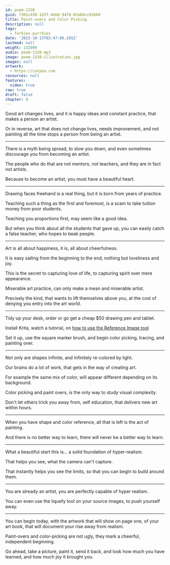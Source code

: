```yaml
---
id: poem-1320
guid: 7301c438-1d3f-4eb6-9478-02abbcc63bb0
title: Paint-overs and Color Picking
description: null
tags:
  - furkies-purrkies
date: '2023-10-13T02:47:06.285Z'
lastmod: null
weight: 132000
audio: poem-1320.mp3
image: poem-1320-illustration.jpg
images: null
artwork:
  - https://catpea.com
resources: null
features:
  video: true
raw: true
draft: false
chapter: 8
---
```


Good art changes lives, and it is happy ideas and constant practice,
that makes a person an artist.

Or in reverse, art that does not change lives, needs improvement,
and not painting all the time stops a person from being an artist.

---

There is a myth being spread, to slow you down,
and even sometimes discourage you from becoming an artist.

The people who do that are not mentors, not teachers,
and they are in fact not artists.

Because to become an artist,
you must have a beautiful heart.

---

Drawing faces freehand is a real thing,
but it is born from years of practice.

Teaching such a thing as the first and foremost,
is a scam to take tuition money from poor students.

Teaching you proportions first,
may seem like a good idea.

But when you think about all the students that gave up,
you can easily catch a false teacher, who hopes to beak people.

---

Art is all about happiness,
it is, all about cheerfulness.

It is easy sailing from the beginning to the end,
nothing but loveliness and joy.

This is the secret to capturing love of life,
to capturing spirit over mere appearance.

Miserable art practice,
can only make a mean and miserable artist.

Precisely the kind, that wants to lift themselves above you,
at the cost of denying you entry into the art world.

---

Tidy up your desk,
order or go get a cheap $50 drawing pen and tablet.

Install Krita, watch a tutorial,
on [how to use the Reference Image tool][1]

Set it up, use the square marker brush,
and begin color picking, tracing, and painting over.

---

Not only are shapes infinite,
and infinitely re-colored by light.

Our brains do a lot of work,
that gets in the way of creating art.

For example the same mix of color,
will appear different depending on its background.

Color picking and paint overs,
is the only way to study visual complexity.

Don't let others trick you away from,
self education, that delivers new art within hours.

---

When you have shape and color reference,
all that is left is the act of painting.

And there is no better way to learn,
there will never be a better way to learn.

---

What a beautiful start this is...
a solid foundation of hyper-realism.

That helps you see,
what the camera can't capture.

That instantly helps you see the limits,
so that you can begin to build around them.

---

You are already an artist,
you are perfectly capable of hyper realism.

You can even use the liquefy tool on your source images,
to push yourself away.

---

You can begin today, with the artwork that will show on page one,
of your art book, that will document your rise away from realism.

Paint-overs and color-picking are not ugly,
they mark a cheerful, independent beginning.

Go ahead, take a picture, paint it, send it back,
and look how much you have learned, and how much joy it brought you.

[1]: https://www.youtube.com/watch?v=0uCH2z_zLmc
